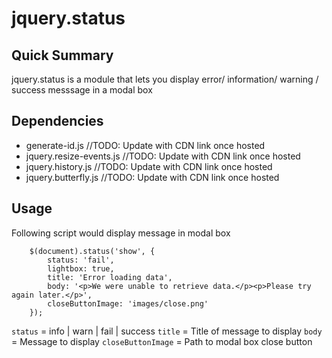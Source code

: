 # jquery.status
## Quick Summary
jquery.status is a module that lets you display error/ information/ warning / success messsage in a modal box

## Dependencies
 - generate-id.js //TODO: Update with CDN link once hosted
 - jquery.resize-events.js //TODO: Update with CDN link once hosted
 - jquery.history.js //TODO: Update with CDN link once hosted
 - jquery.butterfly.js //TODO: Update with CDN link once hosted
## Usage
Following script would display message in modal box
```
    $(document).status('show', {
        status: 'fail',
        lightbox: true,
        title: 'Error loading data',
        body: '<p>We were unable to retrieve data.</p><p>Please try again later.</p>',
        closeButtonImage: 'images/close.png'
    });
```
```status``` = info | warn | fail | success
```title``` = Title of message to display
```body``` = Message to display
```closeButtonImage``` = Path to modal box close button
